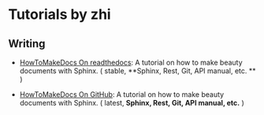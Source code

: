 # Tutorials by zhi

## Writing

- [HowToMakeDocs On readthedocs](https://howtomakedocs.readthedocs.io/en/latest/): A tutorial on how to make beauty documents with Sphinx. ( stable, **Sphinx, Rest, Git, API manual, etc. ** )

- [HowToMakeDocs On GitHub](https://iridescent.ink/HowToMakeDocs/): A tutorial on how to make beauty documents with Sphinx. ( latest, **Sphinx, Rest, Git, API manual, etc.** )


